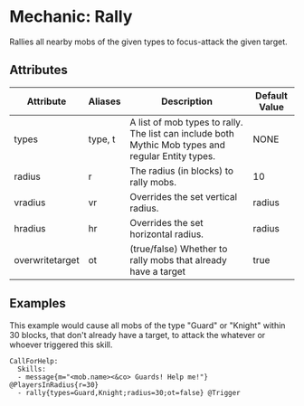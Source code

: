 Mechanic: Rally
===============

Rallies all nearby mobs of the given types to focus-attack the given
target.

Attributes
----------

| Attribute       | Aliases | Description                                                                                        | Default Value |
|-----------------|---------|----------------------------------------------------------------------------------------------------|---------------|
| types           | type, t | A list of mob types to rally. The list can include both Mythic Mob types and regular Entity types. | NONE          |
| radius          | r       | The radius (in blocks) to rally mobs.                                                              | 10            |
| vradius         | vr      | Overrides the set vertical radius.                                                                 | radius        |
| hradius         | hr      | Overrides the set horizontal radius.                                                               | radius        |
| overwritetarget | ot      | (true/false) Whether to rally mobs that already have a target                                      | true          |

  

Examples
--------

This example would cause all mobs of the type "Guard" or "Knight" within
30 blocks, that don't already have a target, to attack the whatever or
whoever triggered this skill.

    CallForHelp:
      Skills:
      - message{m="<mob.name><&co> Guards! Help me!"} @PlayersInRadius{r=30}
      - rally{types=Guard,Knight;radius=30;ot=false} @Trigger
